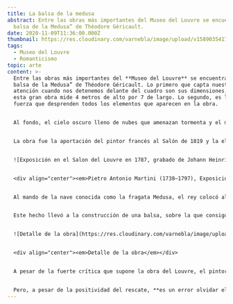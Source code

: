 ```yaml
---
title: La balsa de la medusa
abstract: Entre las obras más importantes del Museo del Louvre se encuentra “La
  balsa de la Medusa” de Théodore Géricault.
date: 2020-11-09T11:36:00.000Z
thumbnail: https://res.cloudinary.com/varnebla/image/upload/v1589035417/WhatsApp_Image_2020-04-25_at_18.52.00_1_wlasc7_gnvd7h.jpg
tags:
  - Museo del Louvre
  - Romanticismo
topic: arte
content: >-
  Entre las obras más importantes del **Museo del Louvre** se encuentra “La
  balsa de la Medusa” de Théodore Géricault. Lo primero que capta nuestra
  atención cuando nos detenemos delante del cuadro son sus dimensiones, pues
  esta gran obra mide 4 metros de alto por 7 de largo. Lo segundo, es la gran
  fuerza que desprenden todos los elementos que aparecen en la obra.


  Al fondo, el cielo oscuro lleno de nubes que amenazan tormenta y el mar embravecido que dificulta cualquier navegación. En primer término, un barco que se compone de unos pocos tablones y al que apenas le quedan velas, navega con dificultad con unas veinte personas en posturas dramáticas. Y si esta primera visión no es suficiente para impactarnos, seguro que hay un factor que acaba por sobrecogernos: el tema elegido por T. Géricault **está basado en hechos reales**.


  La obra fue la aportación del pintor francés al Salón de 1819 y la elección del tema es muy relevante. Se debe tener en cuenta que, en estos momentos, los temas mayoritariamente escogidos eran religiosos o representaban monarcas franceses. Al escoger un tema de actualidad, Géricault no solo **da a conocer al mundo una tragedia** que ponía de manifiesto la ineficacia de la política francesa, sino que **criticaba directamente al rey** Luis XVIII. ¿Por qué? Pues porque el motivo de la partida de esta embarcación en 1816 era la recuperación del control de las antiguas propiedades de Francia en África.


  ![Exposición en el Salon del Louvre en 1787, grabado de Johann Heinrich Ramberg](https://res.cloudinary.com/varnebla/image/upload/c_scale,w_591/v1593867087/balsa-medusa/grabado_irtydg.webp "Exposición en el Salon del Louvre en 1787, grabado de Johann Heinrich Ramberg")


  <div align="center"><em>Pietro Antonio Martini (1738–1797), Exposición en el Salon del Louvre en 1787, grabado de Johann Heinrich Ramberg, 1787.</em></div>


  Al mando de la nave conocida como la fragata Medusa, el rey colocó al oficial de marina Chaumareys, quien cometió tal multitud de errores de navegación que acabó llevando a la embarcación, que ya no estaba en muy buen estado, a encallar. Una tormenta fue lo que acabó de dañar la nave y las casi 400 personas que iban a bordo empezaron a vivir una situación de gran estrés cuando comprobaron que no había suficientes botes salvavidas. 


  Este hecho llevó a la construcción de una balsa, sobre la que consiguió escapar un grupo de 150 personas. Obviamente, los oficiales y personas con cargo ya habían abandonado el barco en los pocos botes salvavidas disponibles. La balsa no tardó en ser un hervidero de nervios, malestar y descontento y los tripulantes improvisados tenían sed y hambre. Al parecer, la situación llegó a tal punto crítico que muchos enfermaron o se volvieron locos. De hecho, según algunas fuentes, hubo episodios de canibalismo.


  ![Detalle de la obra](https://res.cloudinary.com/varnebla/image/upload/v1605464884/1280px-JEAN_LOUIS_TH%C3%89ODORE_G%C3%89RICAULT_-_La_Balsa_de_la_Medusa__Museo_del_Louvre__1818-19_1_xkchay.jpg "Detalle de la obra")


  <div align="center"><em>Detalle de la obra</em></div>


  A pesar de la fuerte crítica que supone la obra del Louvre, el pintor **no escoge representar a los hombres y mujeres de la balsa en actitudes extremas,** como por ejemplo devorándose unos a otros o bebiendo la propia orina. Al contrario, nos muestra lo que estaría representando el final del viaje, el momento en que algunos miran al horizonte, donde seguramente han avistado otra nave y, con la esperanza de ser rescatados, agitan trapos y brazos para hacerse notar. 


  Pero, a pesar de la positividad del rescate, **es un error olvidar el desastre** derivado de la mala gestión de la fragata Medusa, que ha provocado la muerte dramática de personas: algunas aún sobre la balsa, muchas otras hundidas en el océano.
---
```

